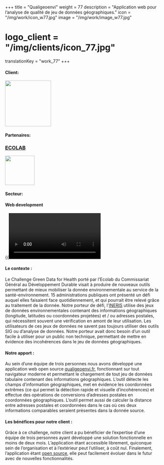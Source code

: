 +++
title = "Qualigeoenvi"
weight = 77
description = "Application web pour l’analyse de qualité de jeu de données géographiques."
icon = "/img/work/icon_w77.jpg"
image = "/img/work/image_w77.jpg"
# logo_client = "/img/clients/icon_77.jpg"
translationKey = "work_77"
+++

<!-- Client -->
<div class="row">
	<div class="col-sm-3"><h4>Client:</h4></div>
	<div class="col-sm-3"><a href = "https://www.ineris.fr/en" target="_blank"> <img src="/img/clients/icon_ineris.svg" width="150px"/></a></div>	
</div>	

<!-- Partner -->
<div class="row">
	<div class="col-sm-3"><h4>Partenaires:</h4></div>
	<div class="col-sm-3"><a href = "https://gd4h.ecologie.gouv.fr/defis" target="_blank"><h3>ECOLAB</h3></a></div>	
    <div class="col-sm-3"><a href = "https://gd4h.ecologie.gouv.fr/defis" target="_blank"><img src="/img/clients/icon_gouv.svg" width="96px"/></a></div>
</div>	

<!-- Sector -->
<div class="row">
	<div class="col-sm-3"><h4>Secteur:</h4></div>
	<div class="col-sm-3"> <h4>Web development</h4></div>
	<div class="col-sm-3"></div>
</div>	

{{<video autoplay="yes" src="/img/work/video_w77.mp4" controls="yes">}}<br>
<br></br>



<h4>Le contexte :</h4> 
<p>
Le Challenge Green Data for Health porté par l’Ecolab du Commissariat Général au Développement Durable visait à produire de nouveaux outils permettant de mieux mobiliser la donnée environnementale au service de la santé-environnement. 15 administrations publiques ont présenté un défi auquel elles faisaient face quotidiennement, et qui pourrait être relevé grâce au traitement de la donnée. Notre porteur de défi, l’<a href="https://www.ineris.fr/" target="_blank">INERIS</a> utilise des jeux de données environnementales contenant des informations géographiques (longitude, latitudes ou coordonnées projetées) et / ou adresses postales, qui nécessitent souvent une vérification en amont de leur utilisation. Les utilisateurs de ces jeux de données ne savent pas toujours utiliser des outils SIG ou d’analyse de données. Notre porteur avait donc besoin d’un outil facile à utiliser pour un public non technique, permettant de mettre en évidence des incohérences dans le jeu de données géographiques.
</p>

<h4>Notre apport :</h4>
<p>
Au sein d’une équipe de trois personnes nous avons développé une application web open source <a href="https://qualigeoenvi.fr" target="_blank">qualigeoenvi.fr</a>, fonctionnant sur tout navigateur moderne et permettant le chargement de tout jeu de données tabulaire contenant des informations géographiques. L’outil détecte les champs d’information géographiques, met en évidence les coordonnées extrêmes (ce qui permet la détection rapide et visuelle d’incohérences) et effectue des opérations de conversions d’adresses postales en coordonnées géographiques. L’outil permet aussi de calculer la distance entre adresses postales et coordonnées dans le cas où ces deux informations comparables seraient présentes dans la donnée source.
</p>

<h4>Les bénéfices pour notre client :</h4>
<p>
Grâce à ce challenge, notre client a pu bénéficier de l’expertise d’une équipe de trois personnes ayant développé une solution fonctionnelle en moins de deux mois. L’application étant accessible librement, quiconque sein de l’organisation et à l’extérieur peut l’utiliser, à coût nul. Finalement, l’application étant <a href="https://gitlab.com/data-challenge-gd4h/qualigeoenvi" target="_blank">open source</a>, elle peut facilement évoluer dans le futur avec de nouvelles fonctionnalités.
</p>
